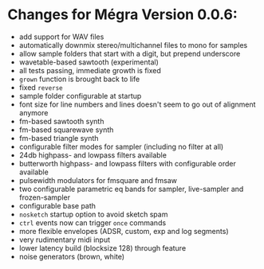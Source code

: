 # Changes for Mégra Version 0.0.6:
* add support for WAV files
* automatically downmix stereo/multichannel files to mono for samples
* allow sample folders that start with a digit, but prepend underscore
* wavetable-based sawtooth (experimental)
* all tests passing, immediate growth is fixed 
* `grown` function is brought back to life
* fixed `reverse`
* sample folder configurable at startup
* font size for line numbers and lines doesn't seem to go out of alignment anymore
* fm-based sawtooth synth
* fm-based squarewave synth
* fm-based triangle synth
* configurable filter modes for sampler (including no filter at all)
* 24db highpass- and lowpass filters available
* butterworth highpass- and lowpass filters with configurable order available
* pulsewidth modulators for fmsquare and fmsaw
* two configurable parametric eq bands for sampler, live-sampler and frozen-sampler
* configurable base path
* `nosketch` startup option to avoid sketch spam
* `ctrl` events now can trigger `once` commands
* more flexible envelopes (ADSR, custom, exp and log segments)
* very rudimentary midi input
* lower latency build (blocksize 128) through feature
* noise generators (brown, white)
